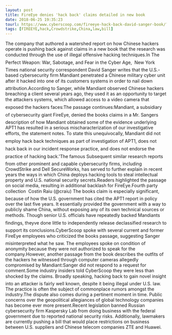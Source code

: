 ```yaml
---
layout: post
title: FireEye denies 'hack back' claims detailed in new book
date: 2018-06-25 19:35:23
tourl: https://www.cyberscoop.com/fireeye-hack-back-david-sanger-book/?category_news=technology
tags: [FIREEYE,hack,Crowdstrike,China,law,bill]
---
```

The company that authored a watershed report on how Chinese hackers operate is pushing back against claims in a new book that the research was conducted through the use of illegal offensive hacking techniques.In The Perfect Weapon: War, Sabotage, and Fear in the Cyber Age,  New York Times national security correspondent David Sanger writes that the U.S.-based cybersecurity firm Mandiant penetrated a Chinese military cyber unit after it hacked into one of its customers systems in order to nail down attribution.According to Sanger, while Mandiant observed Chinese hackers breaching a client several years ago, they used it as an opportunity to target the attackers systems, which allowed access to a video camera that exposed the hackers faces:The passage continues:Mandiant, a subsidiary of cybersecurity giant FireEye, denied the books claims in a Mr. Sangers description of how Mandiant obtained some of the evidence underlying APT1 has resulted in a serious mischaracterization of our investigative efforts, the statement notes. To state this unequivocally, Mandiant did not employ hack back techniques as part of investigation of APT1, does not hack back in our incident response practice, and does not endorse the practice of hacking back.'The famous Subsequent similar research reports from other prominent and capable cybersecurity firms, including CrowdStrike and Dell SecureWorks, has served to further explain in recent years the ways in which China deploys hacking tools to steal intellectual property and U.S. national security secrets.Readers highlighted the passage on social media, resulting in additional backlash for FireEye.Fourth party collection  Costin Raiu (@craiu) The books claim is especially significant, because of how the U.S. government has cited the APT1 report in policy over the last five years. It essentially provided the government with a way to publicly shame China, without exposing any of its own technical sources or methods. Though senior U.S. officials have repeatedly backed Mandiants findings, theyve done little to independently release declassified research to support its conclusions.CyberScoop spoke with several current and former FireEye employees who criticized the books passage, suggesting Sanger misinterpreted what he saw. The employees spoke on condition of anonymity because they were not authorized to speak for the company.However, another passage from the book describes the outfits of the hackers he witnessed through computer cameras allegedly compromised by Mandiant:Sanger did not respond to a request for comment.Some industry insiders told CyberScoop they were less than shocked by the claims. Broadly speaking, hacking back to gain novel insight into an attacker is fairly well known, despite it being illegal under U.S. law. The practice is often the subject of commonplace rumors amongst the industry.The dispute also comes during a pertinent moment in time. Public concerns over the geopolitical allegiances of global technology companies has become ever more present.Recent legislation banned Russian cybersecurity firm Kaspersky Lab from doing business with the federal government due to reported national security risks. Additionally, lawmakers are currently pushing a bill that would place restrictions on business between U.S. suppliers and Chinese telecom companies ZTE and Huawei.
